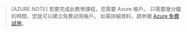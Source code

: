 
> [AZURE.NOTE]
> 若要完成此教學課程，您需要 Azure 帳戶。 只需要幾分鐘的時間，您就可以建立免費試用帳戶。 如需詳細資料，請參閱 [Azure 免費試用](http://www.windowsazure.com/pricing/free-trial)。



